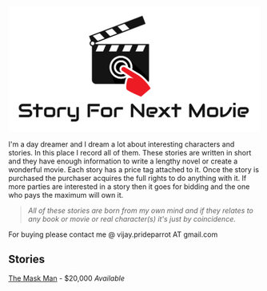 ![Story For Next Movie](https://github.com/VJAI/Story_For_Next_Movie/blob/master/Logo.jpg)

I'm a day dreamer and I dream a lot about interesting characters and stories. In this place I record all of them. These stories are written in short and they have enough information to write a lengthy novel or create a wonderful movie. Each story has a price tag attached to it. Once the story is purchased the purchaser acquires the full rights to do anything with it. If more parties are interested in a story then it goes for bidding and the one who pays the maximum will own it.

> *All of these stories are born from my own mind and if they relates to any book or movie or real character(s) it's just by coincidence.* 

For buying please contact me @ vijay.prideparrot AT gmail.com

## Stories

[The Mask Man](https://github.com/VJAI/Story_For_Next_Movie/blob/master/The_Mask_Man.md) - $20,000 *Available*

